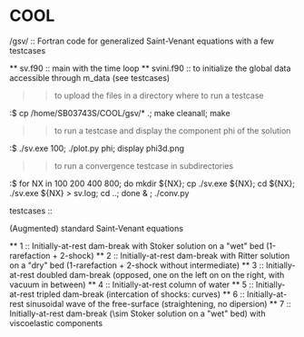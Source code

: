 COOL
====

/gsv/ :: Fortran code for generalized Saint-Venant equations with a few testcases

 ** sv.f90 :: main with the time loop
 ** svini.f90 :: to initialize the global data accessible through m_data (see testcases)

>> to upload the files in a directory where to run a testcase

  :$ cp /home/SB03743S/COOL/gsv/* .; make cleanall; make

>> to run a testcase and display the component phi of the solution

  :$  ./sv.exe 100; ./plot.py phi; display phi3d.png

>> to run a convergence testcase in subdirectories

  :$ for NX in 100 200 400 800; do mkdir ${NX}; cp ./sv.exe ${NX}; cd ${NX}; ./sv.exe ${NX} > sv.log; cd ..; done & ; ./conv.py

testcases ::

  (Augmented) standard Saint-Venant equations

  ** 1 :: Initially-at-rest dam-break with Stoker solution on a "wet" bed (1-rarefaction + 2-shock)
  ** 2 :: Initially-at-rest dam-break with Ritter solution on a "dry" bed (1-rarefaction + 2-shock without intermediate)
  ** 3 :: Initially-at-rest doubled dam-break (opposed, one on the left on on the right, with vacuum in between)
  ** 4 :: Initially-at-rest column of water 
  ** 5 :: Initially-at-rest tripled dam-break (intercation of shocks: curves)
  ** 6 :: Initially-at-rest sinusoidal wave of the free-surface (straightening, no dipersion)
  ** 7 :: Initially-at-rest dam-break (\sim Stoker solution on a "wet" bed) with viscoelastic components


